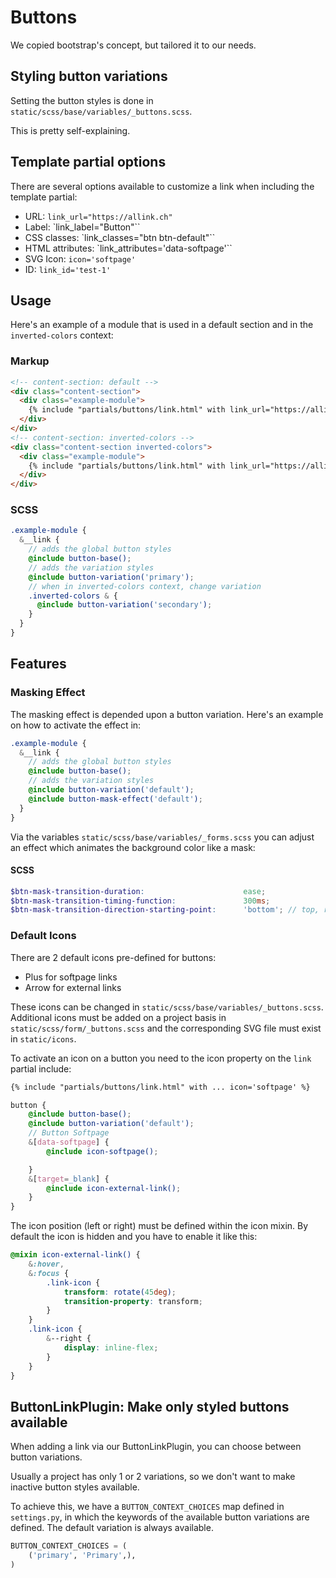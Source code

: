 # Buttons

We copied bootstrap's concept, but tailored it to our needs.

## Styling button variations

Setting the button styles is done in `static/scss/base/variables/_buttons.scss`.

This is pretty self-explaining.

## Template partial options

There are several options available to customize a link when including the template partial:

  - URL: `link_url="https://allink.ch"`
  - Label: `link_label="Button"``
  - CSS classes: `link_classes="btn btn-default"``
  - HTML attributes: `link_attributes='data-softpage'``
  - SVG Icon: `icon='softpage'`
  - ID: `link_id='test-1'`

## Usage

Here's an example of a module that is used in a default section and in the `inverted-colors` context:

### Markup

```HTML
<!-- content-section: default -->
<div class="content-section">
  <div class="example-module">
    {% include "partials/buttons/link.html" with link_url="https://allink.ch" link_label="allink AG" link_classes="example-module__link" %}
  </div>
</div>
<!-- content-section: inverted-colors -->
<div class="content-section inverted-colors">
  <div class="example-module">
    {% include "partials/buttons/link.html" with link_url="https://allink.ch" link_label="allink AG" link_classes="example-module__link" %}
  </div>
</div>
```

### SCSS

```SCSS
.example-module {
  &__link {
    // adds the global button styles
    @include button-base();
    // adds the variation styles
    @include button-variation('primary');
    // when in inverted-colors context, change variation
    .inverted-colors & {
      @include button-variation('secondary');
    }
  }
}
```

## Features

### Masking Effect

The masking effect is depended upon a button variation. Here's an example on how to activate the effect in:

```SCSS
.example-module {
  &__link {
    // adds the global button styles
    @include button-base();
    // adds the variation styles
    @include button-variation('default');
    @include button-mask-effect('default');
  }
}
```

Via the variables `static/scss/base/variables/_forms.scss` you can adjust an effect which animates the background color like a mask:

#### SCSS

```SCSS
$btn-mask-transition-duration:                      ease;
$btn-mask-transition-timing-function:               300ms;
$btn-mask-transition-direction-starting-point:      'bottom'; // top, right, bottom or left
```


### Default Icons

There are 2 default icons pre-defined for buttons:

- Plus for softpage links
- Arrow for external links

These icons can be changed in `static/scss/base/variables/_buttons.scss`.
Additional icons must be added on a project basis in `static/scss/form/_buttons.scss` and the corresponding SVG file must exist in `static/icons`.

To activate an icon on a button you need to the icon property on the `link` partial include:
```HTML
{% include "partials/buttons/link.html" with ... icon='softpage' %}
```

```SCSS
button {
    @include button-base();
    @include button-variation('default');
    // Button Softpage
    &[data-softpage] {
        @include icon-softpage();

    }
    &[target=_blank] {
        @include icon-external-link();
    }
}
```

The icon position (left or right) must be defined within the icon mixin. By default the icon is hidden and you have to enable it like this:

```SCSS
@mixin icon-external-link() {
    &:hover,
    &:focus {
        .link-icon {
            transform: rotate(45deg);
            transition-property: transform;
        }
    }
    .link-icon {
        &--right {
            display: inline-flex;
        }
    }
}
```


## ButtonLinkPlugin: Make only styled buttons available

When adding a link via our ButtonLinkPlugin, you can choose between button variations.

Usually a project has only 1 or 2 variations, so we don't want to make inactive button styles available.

To achieve this, we have a `BUTTON_CONTEXT_CHOICES` map defined in `settings.py`, in which the keywords of the available button variations are defined. The default variation is always available.

```python
BUTTON_CONTEXT_CHOICES = (
    ('primary', 'Primary',),
)
```
